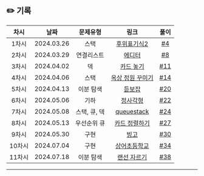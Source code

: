 ## ✏️ 기록   

| 차시 |    날짜    | 문제유형 | 링크 | 풀이 |
|:----:|:---------:|:----:|:-----:|:----:|
| 1차시 | 2024.03.26 |  스택  | [후위표기식2](https://www.acmicpc.net/problem/1935)  | [#4](https://github.com/AlgoLeadMe/AlgoLeadMe-10/pull/4) |
| 2차시 | 2024.03.29 |  연결리스트  | [에디터](https://www.acmicpc.net/problem/1406)  | [#8](https://github.com/AlgoLeadMe/AlgoLeadMe-10/pull/8) |
| 3차시 | 2024.04.02 |  덱  | [카드 놓기](https://www.acmicpc.net/problem/18115)  | [#11](https://github.com/AlgoLeadMe/AlgoLeadMe-10/pull/11) |
| 4차시 | 2024.04.06 |  스택  | [옥상 정원 꾸미기](https://www.acmicpc.net/problem/6198)  | [#14](https://github.com/AlgoLeadMe/AlgoLeadMe-10/pull/14) |
| 5차시 | 2024.04.13 | 이분 탐색  | [듣보잡](https://www.acmicpc.net/problem/1764)  | [#20](https://github.com/AlgoLeadMe/AlgoLeadMe-10/pull/20) |
| 6차시 | 2024.05.06 | 기하 | [정사각형](https://www.acmicpc.net/problem/1485)  | [#22](https://github.com/AlgoLeadMe/AlgoLeadMe-10/pull/22) |
| 7차시 | 2024.05.08 | 스택, 큐, 덱 | [queuestack](https://www.acmicpc.net/problem/24511)  | [#24](https://github.com/AlgoLeadMe/AlgoLeadMe-10/pull/24) |
| 8차시 | 2024.05.13 | 우선순위 큐 | [카드 정렬하기](https://www.acmicpc.net/problem/1715)  | [#27](https://github.com/AlgoLeadMe/AlgoLeadMe-10/pull/27) |
| 9차시 | 2024.05.30 | 구현 | [빙고](https://www.acmicpc.net/problem/2578)  | [#30](https://github.com/AlgoLeadMe/AlgoLeadMe-10/pull/30) |
| 10차시 | 2024.07.04 | 구현 | [상어초등학교](https://www.acmicpc.net/problem/21608)  | [#34](https://github.com/AlgoLeadMe/AlgoLeadMe-10/pull/34) |
| 11차시 | 2024.07.18 | 이분 탐색 | [랜선 자르기](https://www.acmicpc.net/problem/1654)  | [#38](https://github.com/AlgoLeadMe/AlgoLeadMe-10/pull/38) |
---
